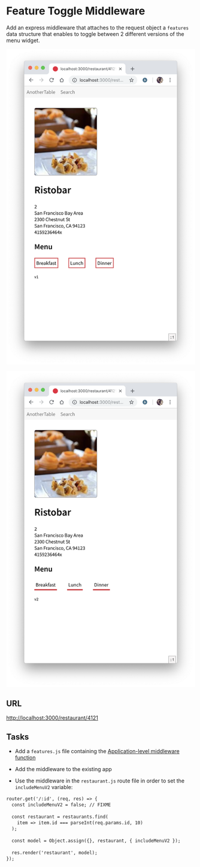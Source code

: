 # Feature Toggle Middleware

Add an express middleware that attaches to the request object a `features` data structure that enables to toggle between 2 different versions of the menu widget.

![Menu V1](menu-widget-v1.png 'Menu V1')

![Menu V2](menu-widget-v2.png 'Menu V2')

## URL

[http://localhost:3000/restaurant/4121](http://localhost:3000/restaurant/4121)

## Tasks

- Add a `features.js` file containing the [Application-level middleware function](https://expressjs.com/en/guide/using-middleware.html)

- Add the middleware to the existing app

- Use the middleware in the `restaurant.js` route file in order to set the `includeMenuV2` variable:

```
router.get('/:id', (req, res) => {
  const includeMenuV2 = false; // FIXME

  const restaurant = restaurants.find(
    item => item.id === parseInt(req.params.id, 10)
  );

  const model = Object.assign({}, restaurant, { includeMenuV2 });

  res.render('restaurant', model);
});
```
